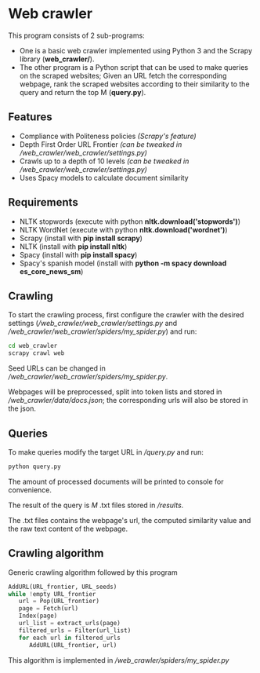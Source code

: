 # Web crawler
This program consists of 2 sub-programs:
- One is a basic web crawler implemented using Python 3 and the Scrapy library (**web_crawler/**).
- The other program is a Python script that can be used to make queries on the scraped websites; Given an URL fetch the corresponding webpage, rank the scraped websites according to their similarity to the query and return the top M (**query.py**).

## Features
- Compliance with Politeness policies *(Scrapy's feature)*
- Depth First Order URL Frontier  *(can be tweaked in /web_crawler/web_crawler/settings.py)*
- Crawls up to a depth of 10 levels  *(can be tweaked in /web_crawler/web_crawler/settings.py)*
- Uses Spacy models to calculate document similarity

## Requirements
- NLTK stopwords (execute with python **nltk.download('stopwords')**)
- NLTK WordNet (execute with python **nltk.download('wordnet')**)
- Scrapy (install with **pip install scrapy**) 
- NLTK (install with **pip install nltk**) 
- Spacy (install with **pip install spacy**)
- Spacy's spanish model (install with **python -m spacy download es_core_news_sm**) 

## Crawling
To start the crawling process, first configure the crawler with the desired settings (*/web_crawler/web_crawler/settings.py* and */web_crawler/web_crawler/spiders/my_spider.py*) and run:

```bash
cd web_crawler
scrapy crawl web
```

Seed URLs can be changed in */web_crawler/web_crawler/spiders/my_spider.py*.

Webpages will be preprocessed, split into token lists and stored in */web_crawler/data/docs.json*; the corresponding urls will also be stored in the json.

## Queries
To make queries modify the target URL in */query.py* and run:

```bash
python query.py
```

The amount of processed documents will be printed to console for convenience.

The result of the query is *M*  .txt files stored in */results*. 

The .txt files contains the webpage's url, the computed similarity value and the raw text content of the webpage. 

##     Crawling algorithm
Generic crawling algorithm followed by this program

```python
AddURL(URL_frontier, URL_seeds) 
while !empty URL_frontier
   url = Pop(URL_frontier) 
   page = Fetch(url) 
   Index(page)
   url_list = extract_urls(page)
   filtered_urls = Filter(url_list)
   for each url in filtered_urls
      AddURL(URL_frontier, url)
```

This algorithm is implemented in */web_crawler/spiders/my_spider.py*